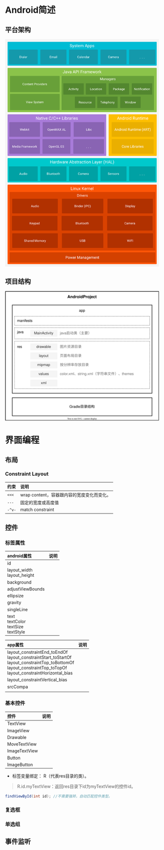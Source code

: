 # Android简述

## 平台架构

<img title="" src="../../pictures/android_stack_2x.png" alt="" width="1200">

## 项目结构

<img title="" src="../../pictures/Android-AndroidProjectStruct.drawio.svg" alt="" width="655">

# 界面编程

## 布局

### Constraint Layout

| 约束   | 说明                                       |
| :----- | :----------------------------------------- |
| `<<<`  | wrap content，容器跟内容的宽度变化而变化。 |
| `---`  | 固定的宽度或高度值                         |
| `-^v-` | match constraint                           |

## 控件

### 标签属性

| android属性                                       | 说明 |
| :------------------------------------------------ | :--- |
| id                                                |      |
| layout_width<br />layout_height                   |      |
| background                                        |      |
| adjustViewBounds                                  |      |
| ellipsize                                         |      |
| gravity                                           |      |
| singleLine                                        |      |
| text<br />textColor<br />textSize<br /> textStyle |      |

| app属性                                                      | 说明 |
| :----------------------------------------------------------- | :--- |
| layout_constraintEnd_toEndOf<br />layout_constraintStart_toStartOf<br />layout_constraintTop_toBottomOf<br />layout_constraintTop_toTopOf<br />layout_constraintHorizontal_bias |      |
| layout_constraintVertical_bias                               |      |
| srcCompa                                                     |      |
|                                                              |      |

### 基本控件

| 控件          | 说明 |
| :------------ | :--- |
| TextView      |      |
| ImageView     |      |
| Drawable      |      |
| MoveTextView  |      |
| ImageTextView |      |
| Button        |      |
| ImageButton   |      |

- 标签变量绑定： R（代表res目录的类）。

> R.id.myTextView：返回res目录下id为myTextView的控件id。

```java
findViewById(int id); //不需要强转，自动匹配控件类型。
```

### 复选框

### 单选组

## 事件监听



